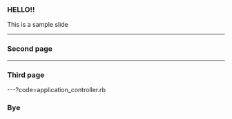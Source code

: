 ### HELLO!!

This is a sample slide

---

### Second page



---

### Third page

---?code=application_controller.rb

### Bye
